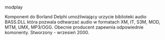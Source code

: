 modplay

Komponent do Borland Delphi umożliwiający urzycie biblioteki audio BASS.DLL która pozwala odtwarzać audio w formatach XM, IT, S3M, MOD, MTM, UMX, MP3/OGG. Obecnie producent zapewnia odpowiednie komonenty. Stworzony - wrzesień 2000.
